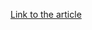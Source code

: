 [Link to the article](https://fortinet.com/blog/threat-research/ursnif-variant-spreading-word-document.html)
